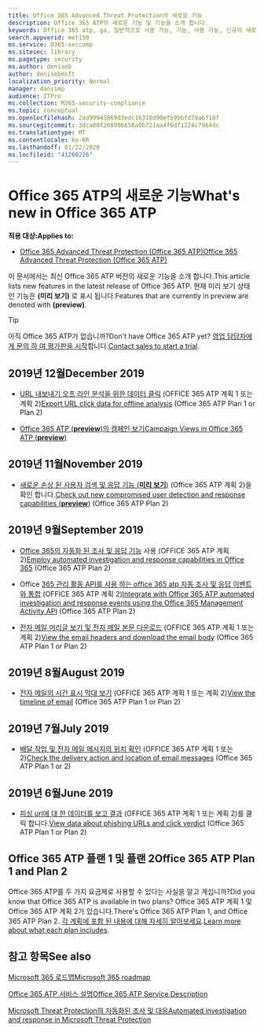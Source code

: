 ```yaml
---
title: Office 365 Advanced Threat Protection의 새로운 기능
description: Office 365 ATP의 새로운 기능 및 기능을 소개 합니다.
keywords: Office 365 atp, ga, 일반적으로 사용 가능, 기능, 사용 가능, 신규의 새로운 기능
search.appverid: met150
ms.service: O365-seccomp
ms.sitesec: library
ms.pagetype: security
ms.author: deniseb
author: denisebmsft
localization_priority: Normal
manager: dansimp
audience: ITPro
ms.collection: M365-security-compliance
ms.topic: conceptual
ms.openlocfilehash: 2ad99943869d3edc16316d90efb9bbfd70a6f18f
ms.sourcegitcommit: 3dca80f268006658a0b721aa4f6df1224c7964dc
ms.translationtype: MT
ms.contentlocale: ko-KR
ms.lasthandoff: 01/22/2020
ms.locfileid: "41260226"
---
```

# <a name="whats-new-in-office-365-atp"></a><span data-ttu-id="c9f61-104">Office 365 ATP의 새로운 기능</span><span class="sxs-lookup"><span data-stu-id="c9f61-104">What's new in Office 365 ATP</span></span>

<span data-ttu-id="c9f61-105">**적용 대상:**</span><span class="sxs-lookup"><span data-stu-id="c9f61-105">**Applies to:**</span></span>

- [<span data-ttu-id="c9f61-106">Office 365 Advanced Threat Protection (Office 365 ATP)</span><span class="sxs-lookup"><span data-stu-id="c9f61-106">Office 365 Advanced Threat Protection (Office 365 ATP)</span></span>](office-365-atp.md)

<span data-ttu-id="c9f61-107">이 문서에서는 최신 Office 365 ATP 버전의 새로운 기능을 소개 합니다.</span><span class="sxs-lookup"><span data-stu-id="c9f61-107">This article lists new features in the latest release of Office 365 ATP.</span></span> <span data-ttu-id="c9f61-108">현재 미리 보기 상태인 기능은 **(미리 보기)** 로 표시 됩니다.</span><span class="sxs-lookup"><span data-stu-id="c9f61-108">Features that are currently in preview are denoted with **(preview)**.</span></span>

> [!TIP]
> <span data-ttu-id="c9f61-109">아직 Office 365 ATP가 없습니까?</span><span class="sxs-lookup"><span data-stu-id="c9f61-109">Don't have Office 365 ATP yet?</span></span> <span data-ttu-id="c9f61-110">[영업 담당자에 게 문의 하 여 평가판을 시작](https://go.microsoft.com/fwlink/p/?LinkId=518644)합니다.</span><span class="sxs-lookup"><span data-stu-id="c9f61-110">[Contact sales to start a trial](https://go.microsoft.com/fwlink/p/?LinkId=518644).</span></span>

## <a name="december-2019"></a><span data-ttu-id="c9f61-111">2019년 12월</span><span class="sxs-lookup"><span data-stu-id="c9f61-111">December 2019</span></span>

- <span data-ttu-id="c9f61-112">[URL 내보내기 오프 라인 분석을 위한 데이터 클릭](threat-explorer.md#new-features-in-threat-explorer-and-real-time-detections) (OFFICE 365 ATP 계획 1 또는 계획 2)</span><span class="sxs-lookup"><span data-stu-id="c9f61-112">[Export URL click data for offline analysis](threat-explorer.md#new-features-in-threat-explorer-and-real-time-detections) (Office 365 ATP Plan 1 or Plan 2)</span></span>

- [<span data-ttu-id="c9f61-113">Office 365 ATP (**preview**)의 캠페인 보기</span><span class="sxs-lookup"><span data-stu-id="c9f61-113">Campaign Views in Office 365 ATP (**preview**)</span></span>](campaigns.md)

## <a name="november-2019"></a><span data-ttu-id="c9f61-114">2019년 11월</span><span class="sxs-lookup"><span data-stu-id="c9f61-114">November 2019</span></span>

- <span data-ttu-id="c9f61-115">[새로운 손상 된 사용자 검색 및 응답 기능 (**미리 보기**)](https://techcommunity.microsoft.com/t5/Security-Privacy-and-Compliance/Speed-up-time-to-detect-and-respond-to-user-compromise-and-limit/ba-p/977053) (Office 365 ATP 계획 2)을 확인 합니다.</span><span class="sxs-lookup"><span data-stu-id="c9f61-115">[Check out new compromised user detection and response capabilities (**preview**)](https://techcommunity.microsoft.com/t5/Security-Privacy-and-Compliance/Speed-up-time-to-detect-and-respond-to-user-compromise-and-limit/ba-p/977053) (Office 365 ATP Plan 2)</span></span>

## <a name="september-2019"></a><span data-ttu-id="c9f61-116">2019년 9월</span><span class="sxs-lookup"><span data-stu-id="c9f61-116">September 2019</span></span>

- <span data-ttu-id="c9f61-117">[Office 365의 자동화 된 조사 및 응답 기능](automated-investigation-response-office.md) 사용 (OFFICE 365 ATP 계획 2)</span><span class="sxs-lookup"><span data-stu-id="c9f61-117">[Employ automated investigation and response capabilities in Office 365](automated-investigation-response-office.md) (Office 365 ATP Plan 2)</span></span>

- <span data-ttu-id="c9f61-118">Office [365 관리 활동 API를 사용 하는 office 365 atp 자동 조사 및 응답 이벤트와 통합](https://docs.microsoft.com/office/office-365-management-api/office-365-management-activity-api-schema#office-365-advanced-threat-protection-and-threat-investigation-and-response-schema) (OFFICE 365 ATP 계획 2)</span><span class="sxs-lookup"><span data-stu-id="c9f61-118">[Integrate with Office 365 ATP automated investigation and response events using the Office 365 Management Activity API](https://docs.microsoft.com/office/office-365-management-api/office-365-management-activity-api-schema#office-365-advanced-threat-protection-and-threat-investigation-and-response-schema) (Office 365 ATP Plan 2)</span></span>

- <span data-ttu-id="c9f61-119">[전자 메일 머리글 보기 및 전자 메일 본문 다운로드](investigate-malicious-email-that-was-delivered.md#view-the-email-headers-and-download-the-email-body) (OFFICE 365 ATP 계획 1 또는 계획 2)</span><span class="sxs-lookup"><span data-stu-id="c9f61-119">[View the email headers and download the email body](investigate-malicious-email-that-was-delivered.md#view-the-email-headers-and-download-the-email-body) (Office 365 ATP Plan 1 or Plan 2)</span></span>

## <a name="august-2019"></a><span data-ttu-id="c9f61-120">2019년 8월</span><span class="sxs-lookup"><span data-stu-id="c9f61-120">August 2019</span></span>

- <span data-ttu-id="c9f61-121">[전자 메일의 시간 표시 막대 보기](investigate-malicious-email-that-was-delivered.md#view-the-timeline-of-your-email) (OFFICE 365 ATP 계획 1 또는 계획 2)</span><span class="sxs-lookup"><span data-stu-id="c9f61-121">[View the timeline of email](investigate-malicious-email-that-was-delivered.md#view-the-timeline-of-your-email) (Office 365 ATP Plan 1 or Plan 2)</span></span>

## <a name="july-2019"></a><span data-ttu-id="c9f61-122">2019년 7월</span><span class="sxs-lookup"><span data-stu-id="c9f61-122">July 2019</span></span>

- <span data-ttu-id="c9f61-123">[배달 작업 및 전자 메일 메시지의 위치 확인](investigate-malicious-email-that-was-delivered.md#check-the-delivery-action-and-location) (OFFICE 365 ATP 계획 1 또는 2)</span><span class="sxs-lookup"><span data-stu-id="c9f61-123">[Check the delivery action and location of email messages](investigate-malicious-email-that-was-delivered.md#check-the-delivery-action-and-location) (Office 365 ATP Plan 1 or 2)</span></span>

## <a name="june-2019"></a><span data-ttu-id="c9f61-124">2019년 6월</span><span class="sxs-lookup"><span data-stu-id="c9f61-124">June 2019</span></span>

- <span data-ttu-id="c9f61-125">[피싱 url에 대 한 데이터를 보고 결과](threat-explorer.md#view-data-about-phishing-urls-and-click-verdict) (OFFICE 365 ATP 계획 1 또는 계획 2)를 클릭 합니다.</span><span class="sxs-lookup"><span data-stu-id="c9f61-125">[View data about phishing URLs and click verdict](threat-explorer.md#view-data-about-phishing-urls-and-click-verdict) (Office 365 ATP Plan 1 or Plan 2)</span></span>

## <a name="office-365-atp-plan-1-and-plan-2"></a><span data-ttu-id="c9f61-126">Office 365 ATP 플랜 1 및 플랜 2</span><span class="sxs-lookup"><span data-stu-id="c9f61-126">Office 365 ATP Plan 1 and Plan 2</span></span>

<span data-ttu-id="c9f61-127">Office 365 ATP를 두 가지 요금제로 사용할 수 있다는 사실을 알고 계십니까?</span><span class="sxs-lookup"><span data-stu-id="c9f61-127">Did you know that Office 365 ATP is available in two plans?</span></span> <span data-ttu-id="c9f61-128">Office 365 ATP 계획 1 및 Office 365 ATP 계획 2가 있습니다.</span><span class="sxs-lookup"><span data-stu-id="c9f61-128">There's Office 365 ATP Plan 1, and Office 365 ATP Plan 2.</span></span> <span data-ttu-id="c9f61-129">[각 계획에 포함 된 내용에 대해 자세히 알아보세요](office-365-atp.md#office-365-atp-plan-1-and-plan-2).</span><span class="sxs-lookup"><span data-stu-id="c9f61-129">[Learn more about what each plan includes](office-365-atp.md#office-365-atp-plan-1-and-plan-2).</span></span>

## <a name="see-also"></a><span data-ttu-id="c9f61-130">참고 항목</span><span class="sxs-lookup"><span data-stu-id="c9f61-130">See also</span></span>

[<span data-ttu-id="c9f61-131">Microsoft 365 로드맵</span><span class="sxs-lookup"><span data-stu-id="c9f61-131">Microsoft 365 roadmap</span></span>](https://www.microsoft.com/microsoft-365/roadmap)

[<span data-ttu-id="c9f61-132">Office 365 ATP 서비스 설명</span><span class="sxs-lookup"><span data-stu-id="c9f61-132">Office 365 ATP Service Description</span></span>](https://docs.microsoft.com/office365/servicedescriptions/office-365-advanced-threat-protection-service-description)

[<span data-ttu-id="c9f61-133">Microsoft Threat Protection의 자동화된 조사 및 대응</span><span class="sxs-lookup"><span data-stu-id="c9f61-133">Automated investigation and response in Microsoft Threat Protection</span></span>](https://docs.microsoft.com/microsoft-365/security/mtp/mtp-autoir)
